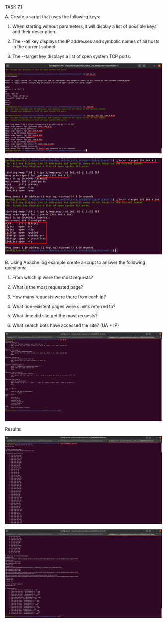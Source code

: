 TASK 7.1

 A. Create a script that uses the following keys:

 1. When starting without parameters, it will display a list of possible keys and their description.
 
 2. The --all key displays the IP addresses and symbolic names of all hosts in the current subnet

 3. The --target key displays a list of open system TCP ports.


![](images/scr1.png)

![](images/scr2.png)


B. Using Apache log example create a script to answer the following questions:

1. From which ip were the most requests?

2. What is the most requested page?

3. How many requests were there from each ip?

4. What non-existent pages were clients referred to?

5. What time did site get the most requests?

6. What search bots have accessed the site? (UA + IP)

![](images/scr3.png)

Results:

![](images/scr4.png)

![](images/scr5.png)

